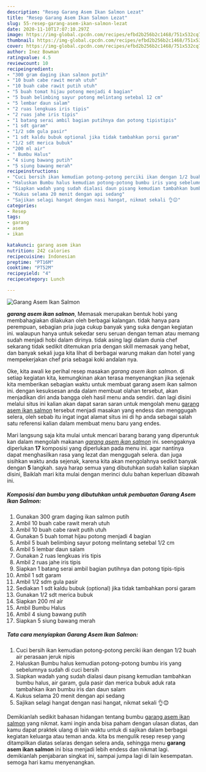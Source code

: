```yaml
---
description: "Resep Garang Asem Ikan Salmon Lezat"
title: "Resep Garang Asem Ikan Salmon Lezat"
slug: 55-resep-garang-asem-ikan-salmon-lezat
date: 2020-11-10T17:07:10.297Z
image: https://img-global.cpcdn.com/recipes/efbd2b256b2c1468/751x532cq70/garang-asem-ikan-salmon-foto-resep-utama.jpg
thumbnail: https://img-global.cpcdn.com/recipes/efbd2b256b2c1468/751x532cq70/garang-asem-ikan-salmon-foto-resep-utama.jpg
cover: https://img-global.cpcdn.com/recipes/efbd2b256b2c1468/751x532cq70/garang-asem-ikan-salmon-foto-resep-utama.jpg
author: Inez Bowman
ratingvalue: 4.5
reviewcount: 10
recipeingredient:
- "300 gram daging ikan salmon putih"
- "10 buah cabe rawit merah utuh"
- "10 buah cabe rawit putih utuh"
- "5 buah tomat hijau potong menjadi 4 bagian"
- "5 buah belimbing sayur potong melintang setebal 12 cm"
- "5 lembar daun salam"
- "2 ruas lengkuas iris tipis"
- "2 ruas jahe iris tipis"
- "1 batang serai ambil bagian putihnya dan potong tipistipis"
- "1 sdt garam"
- "1/2 sdm gula pasir"
- "1 sdt kaldu bubuk optional jika tidak tambahkan porsi garam"
- "1/2 sdt merica bubuk"
- "200 ml air"
- " Bumbu Halus"
- "4 siung bawang putih"
- "5 siung bawang merah"
recipeinstructions:
- "Cuci bersih ikan kemudian potong-potong perciki ikan dengan 1/2 buah air perasaan jeruk nipis"
- "Haluskan Bumbu halus kemudian potong-potong bumbu iris yang sebelumnya sudah di cuci bersih"
- "Siapkan wadah yang sudah dialasi daun pisang kemudian tambahkan bumbu halus, air garam, gula pasir dan merica bubuk aduk rata tambahkan ikan bumbu iris dan daun salam"
- "Kukus selama 20 menit dengan api sedang"
- "Sajikan selagi hangat dengan nasi hangat, nikmat sekali 👌😊"
categories:
- Resep
tags:
- garang
- asem
- ikan

katakunci: garang asem ikan 
nutrition: 242 calories
recipecuisine: Indonesian
preptime: "PT16M"
cooktime: "PT52M"
recipeyield: "4"
recipecategory: Lunch

---
```



![Garang Asem Ikan Salmon](https://img-global.cpcdn.com/recipes/efbd2b256b2c1468/751x532cq70/garang-asem-ikan-salmon-foto-resep-utama.jpg)

<b><i>garang asem ikan salmon</i></b>, Memasak merupakan bentuk hobi yang membahagiakan dilakukan oleh berbagai kalangan. tidak hanya para perempuan, sebagian pria juga cukup banyak yang suka dengan kegiatan ini. walaupun hanya untuk sekedar seru seruan dengan teman atau memang sudah menjadi hobi dalam dirinya. tidak asing lagi dalam dunia chef sekarang tidak sedikit ditemukan pria dengan skill memasak yang hebat, dan banyak sekali juga kita lihat di berbagai warung makan dan hotel yang mempekerjakan chef pria sebagai koki andalan nya.



Oke, kita awali ke perihal resep masakan <i>garang asem ikan salmon</i>. di setiap kegiatan kita, kemungkinan akan terasa menyenangkan jika sejenak kita memberikan sebagian waktu untuk membuat garang asem ikan salmon ini. dengan kesuksesan anda dalam membuat olahan tersebut, akan menjadikan diri anda bangga oleh hasil menu anda sendiri. dan lagi disini melalui situs ini kalian akan dapat saran saran untuk mengolah menu <u>garang asem ikan salmon</u> tersebut menjadi masakan yang endess dan menggugah selera, oleh sebab itu ingat ingat alamat situs ini di hp anda sebagai salah satu referensi kalian dalam membuat menu baru yang endes.


Mari langsung saja kita mulai untuk mencari barang barang yang diperuntuk kan dalam mengolah makanan <u><i>garang asem ikan salmon</i></u> ini. seenggaknya diperlukan <b>17</b> komposisi yang diperlukan pada menu ini. agar nantinya dapat menghasilkan rasa yang lezat dan menggugah selera. dan juga sisihkan waktu anda sejenak, karena kita akan mengolahnya sedikit banyak dengan <b>5</b> langkah. saya harap semua yang dibutuhkan sudah kalian siapkan disini, Baiklah mari kita mulai dengan merinci dulu bahan keperluan dibawah ini.

<!--inarticleads1-->

##### Komposisi dan bumbu yang dibutuhkan untuk pembuatan Garang Asem Ikan Salmon:

1. Gunakan 300 gram daging ikan salmon putih
1. Ambil 10 buah cabe rawit merah utuh
1. Ambil 10 buah cabe rawit putih utuh
1. Gunakan 5 buah tomat hijau potong menjadi 4 bagian
1. Ambil 5 buah belimbing sayur potong melintang setebal 1/2 cm
1. Ambil 5 lembar daun salam
1. Gunakan 2 ruas lengkuas iris tipis
1. Ambil 2 ruas jahe iris tipis
1. Siapkan 1 batang serai ambil bagian putihnya dan potong tipis-tipis
1. Ambil 1 sdt garam
1. Ambil 1/2 sdm gula pasir
1. Sediakan 1 sdt kaldu bubuk (optional) jika tidak tambahkan porsi garam
1. Gunakan 1/2 sdt merica bubuk
1. Siapkan 200 ml air
1. Ambil  Bumbu Halus
1. Ambil 4 siung bawang putih
1. Siapkan 5 siung bawang merah




<!--inarticleads2-->

##### Tata cara menyiapkan Garang Asem Ikan Salmon:

1. Cuci bersih ikan kemudian potong-potong perciki ikan dengan 1/2 buah air perasaan jeruk nipis
1. Haluskan Bumbu halus kemudian potong-potong bumbu iris yang sebelumnya sudah di cuci bersih
1. Siapkan wadah yang sudah dialasi daun pisang kemudian tambahkan bumbu halus, air garam, gula pasir dan merica bubuk aduk rata tambahkan ikan bumbu iris dan daun salam
1. Kukus selama 20 menit dengan api sedang
1. Sajikan selagi hangat dengan nasi hangat, nikmat sekali 👌😊




Demikianlah sedikit bahasan hidangan tentang bumbu <u>garang asem ikan salmon</u> yang nikmat. kami ingin anda bisa paham dengan ulasan diatas, dan kamu dapat praktek ulang di lain waktu untuk di sajikan dalam berbagai kegiatan keluarga atau teman anda. kita bs mengulik resep resep yang ditampilkan diatas selaras dengan selera anda, sehingga menu <b>garang asem ikan salmon</b> ini bisa menjadi lebih endess dan nikmat lagi. demikianlah penjabaran singkat ini, sampai jumpa lagi di lain kesempatan. semoga hari kamu menyenangkan.

